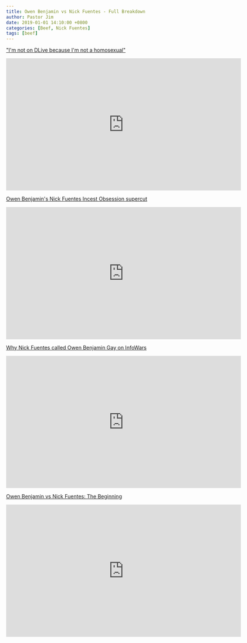 ```yaml
---
title: Owen Benjamin vs Nick Fuentes - Full Breakdown
author: Pastor Jim
date: 2019-01-01 14:10:00 +0800
categories: [Beef, Nick Fuentes]
tags: [beef]
---
```


 ["I'm not on DLive because I'm not a homosexual"](https://www.bitchute.com/video/Nsl80OtIFWqy/) 

<iframe width="640" height="360" scrolling="no" frameborder="0" style="border: none;" src="https://www.bitchute.com/embed/Nsl80OtIFWqy/"></iframe>



 [Owen Benjamin's Nick Fuentes Incest Obsession supercut](https://www.bitchute.com/video/hinjaQZaTsQS/) 
<iframe width="640" height="360" scrolling="no" frameborder="0" style="border: none;" src="https://www.bitchute.com/embed/hinjaQZaTsQS/"></iframe>



 [Why Nick Fuentes called Owen Benjamin Gay on InfoWars](https://www.bitchute.com/video/dGpBMGpE4aIu/) 
<iframe width="640" height="360" scrolling="no" frameborder="0" style="border: none;" src="https://www.bitchute.com/embed/dGpBMGpE4aIu/"></iframe>



 [Owen Benjamin vs Nick Fuentes: The Beginning](https://www.bitchute.com/video/3pWqaxCEoywP/) 
<iframe width="640" height="360" scrolling="no" frameborder="0" style="border: none;" src="https://www.bitchute.com/embed/3pWqaxCEoywP/"></iframe>


